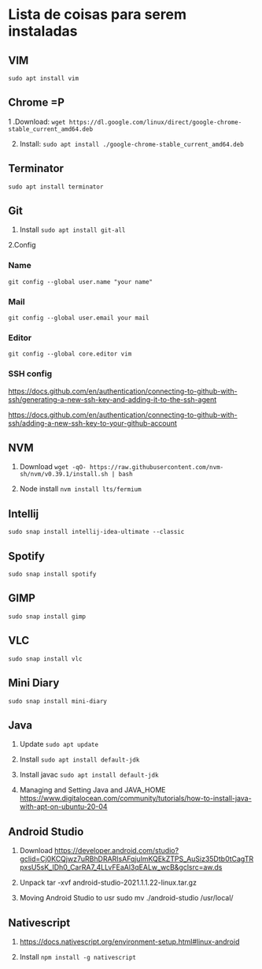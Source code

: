 # Lista de coisas para serem instaladas

## VIM
```sudo apt install vim```

## Chrome =P

1 .Download:
```wget https://dl.google.com/linux/direct/google-chrome-stable_current_amd64.deb```

2. Install:
```sudo apt install ./google-chrome-stable_current_amd64.deb```

## Terminator
```sudo apt install terminator```

## Git

1. Install
```sudo apt install git-all```

2.Config
### Name
```git config --global user.name "your name"```

### Mail
```git config --global user.email your mail```

### Editor
```git config --global core.editor vim```

### SSH config
https://docs.github.com/en/authentication/connecting-to-github-with-ssh/generating-a-new-ssh-key-and-adding-it-to-the-ssh-agent

https://docs.github.com/en/authentication/connecting-to-github-with-ssh/adding-a-new-ssh-key-to-your-github-account

## NVM
1. Download
```wget -qO- https://raw.githubusercontent.com/nvm-sh/nvm/v0.39.1/install.sh | bash```

2. Node install
```nvm install lts/fermium```

## Intellij
```sudo snap install intellij-idea-ultimate --classic```

## Spotify
```sudo snap install spotify```

## GIMP
```sudo snap install gimp```

## VLC
```sudo snap install vlc```

## Mini Diary
```sudo snap install mini-diary```

## Java
1. Update
```sudo apt update```

2. Install
```sudo apt install default-jdk```

3. Install javac
```sudo apt install default-jdk```

4. Managing and Setting Java and JAVA_HOME
https://www.digitalocean.com/community/tutorials/how-to-install-java-with-apt-on-ubuntu-20-04

## Android Studio
1. Download 
https://developer.android.com/studio?gclid=Cj0KCQjwz7uRBhDRARIsAFqjulmKQEkZTPS_AuSiz35Dtb0tCagTRpxsU5sK_IDh0_CarRA7_4LLvFEaAl3qEALw_wcB&gclsrc=aw.ds

2. Unpack
tar -xvf android-studio-2021.1.1.22-linux.tar.gz

3. Moving Android Studio to usr
sudo mv ./android-studio /usr/local/

## Nativescript
1. https://docs.nativescript.org/environment-setup.html#linux-android

2. Install
```npm install -g nativescript```
